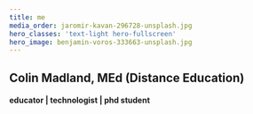 ```yaml
---
title: me
media_order: jaromir-kavan-296728-unsplash.jpg
hero_classes: 'text-light hero-fullscreen'
hero_image: benjamin-voros-333663-unsplash.jpg
---
```


## Colin Madland, MEd (Distance Education)
#### educator | technologist | phd student

